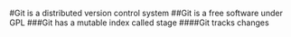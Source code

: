 #Git is a distributed version control system
##Git is a free software under GPL
###Git has a mutable index called stage
####Git tracks changes

